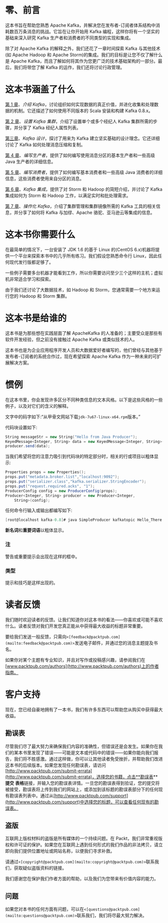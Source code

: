 # 零、前言

这本书旨在帮助您熟悉 Apache Kafka，并解决您在发布者-订阅者体系结构中消耗数百万条消息的挑战。它旨在让你开始用 Kafka 编程，这样你将有一个坚实的基础来深入研究 Kafka 生产者和消费者的不同类型的实现和集成。

除了对 Apache Kafka 的解释之外，我们还花了一章时间探索 Kafka 与其他技术(如 Apache Hadoop 和 Apache Storm)的集成。我们的目标是让您不仅了解什么是 Apache Kafka，而且了解如何将其作为您更广泛的技术基础架构的一部分。最后，我们将带您了解 Kafka 的运作，我们还将讨论行政管理。

# 这本书涵盖了什么

[第 1 章](1.html "Chapter 1. Introducing Kafka")、*介绍 Kafka*，讨论组织如何实现数据的真正价值，并进化收集和处理数据的机制。它还描述了如何使用不同版本的 Scala 安装和构建 Kafka 0.8.x。

[第 2 章](2.html "Chapter 2. Setting Up a Kafka Cluster")、*设置 Kafka 集群*，介绍了设置单个或多个经纪人 Kafka 集群所需的步骤，并分享了 Kafka 经纪人属性列表。

[第三章](3.html "Chapter 3. Kafka Design")、*Kafka 设计*，探讨了用来为 Kafka 建立坚实基础的设计理念。它还详细讨论了 Kafka 如何处理消息压缩和复制。

[第 4 章](4.html "Chapter 4. Writing Producers")、*编写生产者*，提供了如何编写使用消息分区的基本生产者和一些高级 Java 生产者的详细信息。

[第 5 章](5.html "Chapter 5. Writing Consumers")、*编写消费者*，提供了如何编写基本消费者和一些高级 Java 消费者的详细信息，这些消费者使用来自分区的消息。

[第 6 章](6.html "Chapter 6. Kafka Integrations")、*Kafka 集成*，提供了对 Storm 和 Hadoop 的简短介绍，并讨论了 Kafka 集成如何为 Storm 和 Hadoop 工作，以满足实时和批处理需求。

[第 7 章](7.html "Chapter 7. Operationalizing Kafka")、*操作化 Kafka*，介绍了集群管理和集群镜像所需的 Kafka 工具的相关信息，并分享了如何将 Kafka 与加缪、Apache 骆驼、亚马逊云等集成的信息。

# 这本书你需要什么

在最简单的情况下，一台安装了 JDK 1.6 的基于 Linux 的(CentOS 6.x)机器将提供一个平台来探索本书中的几乎所有练习。我们假设您熟悉命令行 Linux，因此任何现代发行版都足够了。

一些例子需要多台机器才能看到工作，所以你需要访问至少三个这样的主机；虚拟机非常适合学习和探索。

由于我们还讨论了大数据技术，如 Hadoop 和 Storm，您通常需要一个地方来运行您的 Hadoop 和 Storm 集群。

# 这本书是给谁的

这本书是为那些想在实践层面了解 ApacheKafka 的人准备的；主要受众是那些有软件开发经验，但之前没有接触过 Apache Kafka 或类似技术的人。

这本书也是为企业应用程序开发人员和大数据爱好者编写的，他们曾经与其他基于发布者-订阅者的系统合作过，现在希望探索 Apache Kafka 作为一种未来的可扩展解决方案。

# 惯例

在这本书里，你会发现许多区分不同种类信息的文本风格。以下是这些风格的一些例子，以及对它们的含义的解释。

文字中的码字如下:“从甲骨文网站下载`jdk-7u67-linux-x64.rpm`版本。”

代码块设置如下:

```scala
String messageStr = new String("Hello from Java Producer");
KeyedMessage<Integer, String> data = new KeyedMessage<Integer, String>(topic, messageStr);
producer.send(data);
```

当我们希望将您的注意力吸引到代码块的特定部分时，相关的行或项目以粗体显示:

```scala
Properties props = new Properties();
props.put("metadata.broker.list","localhost:9092");
props.put("serializer.class","kafka.serializer.StringEncoder");
props.put("request.required.acks", "1");
ProducerConfig config = new ProducerConfig(props); 
Producer<Integer, String> producer = new Producer<Integer, 
    String>(config);
```

任何命令行输入或输出都编写如下:

```scala
[root@localhost kafka-0.8]# java SimpleProducer kafkatopic Hello_There

```

**新名词**和**重要词语**以粗体显示。

### 注

警告或重要提示会出现在这样的框中。

### 类型

提示和技巧是这样出现的。

# 读者反馈

我们随时欢迎读者的反馈。让我们知道你对这本书的看法——你喜欢或可能不喜欢什么。读者反馈对我们开发您真正能从中获得最大收益的标题非常重要。

要给我们发送一般反馈，只需向`<[feedback@packtpub.com](mailto:feedback@packtpub.com)>`发送电子邮件，并通过您的消息主题提及书名。

如果你对某个主题有专业知识，并且对写作或投稿感兴趣，请参阅我们在[www.packtpub.com/authors](http://www.packtpub.com/authors)上的作者指南。

# 客户支持

现在，您已经自豪地拥有了一本书，我们有许多东西可以帮助您从购买中获得最大收益。

## 勘误表

尽管我们尽了最大努力来确保我们内容的准确性，但错误还是会发生。如果你在我们的某本书里发现了错误——可能是文本或代码中的错误——如果你能向我们报告，我们将不胜感激。通过这样做，你可以让其他读者免受挫折，并帮助我们改进这本书的后续版本。如果您发现任何勘误表，请访问[http://www.packtpub.com/submit-errata](http://www.packtpub.com/submit-errata)，选择您的书籍，点击**勘误表** **提交** **表格**链接，并输入您的勘误表详情。一旦您的勘误表得到验证，您的提交将被接受，勘误表将上传到我们的网站上，或添加到该标题的勘误表部分下的任何现有勘误表列表中。通过从[http://www.packtpub.com/support](http://www.packtpub.com/support)中选择您的标题，可以查看任何现有的勘误表。

## 盗版

互联网上版权材料的盗版是所有媒体的一个持续问题。在 Packt，我们非常重视版权和许可证的保护。如果您在互联网上遇到任何形式的我们作品的非法拷贝，请立即向我们提供位置地址或网站名称，以便我们寻求补救。

请通过`<[copyright@packtpub.com](mailto:copyright@packtpub.com)>`联系我们，获取疑似盗版资料的链接。

我们感谢您在保护我们作者方面的帮助，以及我们为您带来有价值内容的能力。

## 问题

如果您对本书的任何方面有问题，可以在`<[questions@packtpub.com](mailto:questions@packtpub.com)>`联系我们，我们将尽最大努力解决。